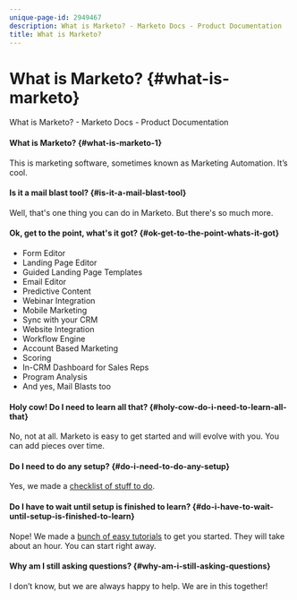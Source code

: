 ```yaml
---
unique-page-id: 2949467
description: What is Marketo? - Marketo Docs - Product Documentation
title: What is Marketo?
---
```


# What is Marketo? {#what-is-marketo}

What is Marketo? - Marketo Docs - Product Documentation

#### What is Marketo? {#what-is-marketo-1}

This is marketing software, sometimes known as Marketing Automation. It’s cool.  

#### Is it a mail blast tool? {#is-it-a-mail-blast-tool}

Well, that's one thing you can do in Marketo. But there's so much more.  

#### Ok, get to the point, what's it got? {#ok-get-to-the-point-whats-it-got}

* Form Editor
* Landing Page Editor
* Guided Landing Page Templates
* Email Editor
* Predictive Content
* Webinar Integration
* Mobile Marketing
* Sync with your CRM
* Website Integration
* Workflow Engine
* Account Based Marketing
* Scoring
* In-CRM Dashboard for Sales Reps
* Program Analysis
* And yes, Mail Blasts too

#### Holy cow! Do I need to learn all that? {#holy-cow-do-i-need-to-learn-all-that}

No, not at all. Marketo is easy to get started and will evolve with you. You can add pieces over time.  

#### Do I need to do any setup? {#do-i-need-to-do-any-setup}

Yes, we made a [checklist of stuff to do](setup-steps/setup-checklist.md).  

#### Do I have to wait until setup is finished to learn? {#do-i-have-to-wait-until-setup-is-finished-to-learn}

Nope! We made a [bunch of easy tutorials](quick-wins.md) to get you started. They will take about an hour. You can start right away.  

#### Why am I still asking questions? {#why-am-i-still-asking-questions}

I don’t know, but we are always happy to help. We are in this together! 